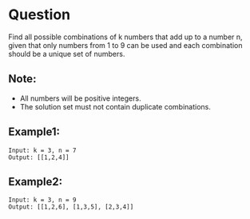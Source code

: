 # Question
Find all possible combinations of k numbers that add up to a number n, given that only numbers from 1 to 9 can be used and each combination should be a unique set of numbers.

## Note:
- All numbers will be positive integers.
- The solution set must not contain duplicate combinations.

## Example1:
```
Input: k = 3, n = 7
Output: [[1,2,4]]
```
## Example2:
```
Input: k = 3, n = 9
Output: [[1,2,6], [1,3,5], [2,3,4]]
```
